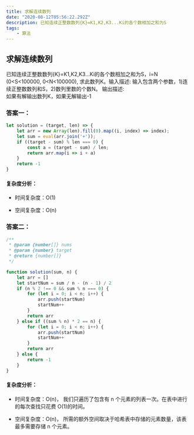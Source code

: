 ```yaml
---
title: 求解连续数列
date: "2020-08-12T05:56:22.292Z"
description: 已知连续正整数数列{K}=K1,K2,K3...Ki的各个数相加之和为S
tags: 
    - 算法
---
```


## 求解连续数列

已知连续正整数数列{K}=K1,K2,K3...Ki的各个数相加之和为S，i=N (0<S<100000, 0<N<100000), 求此数列K。输入描述:
输入包含两个参数，1)连续正整数数列和S，2)数列里数的个数N。 输出描述:  
如果有解输出数列K，如果无解输出-1

### 答案一：

```javascript
let solution = (target, len) => {
    let arr = new Array(len).fill(0).map((i, index) => index);
    let sum = eval(arr.join('+'));
    if ((target - sum) % len === 0) {
        const a = (target - sum) / len;
        return arr.map(i => i + a)
    }
    return -1
}
```
#### 复杂度分析：

- 时间复杂度：O(1)

- 空间复杂度：O(n)

### 答案二：
```javascript
/**
 * @param {number[]} nums
 * @param {number} target
 * @return {number[]}
 */

function solution(sum, n) {
    let arr = []
    let startNum = sum / n - (n - 1) / 2
    if (n % 2 !== 0 && sum % n === 0) {
        for (let i = 0; i < n; i++) {
            arr.push(startNum)
            startNum++
        }
        return arr
    } else if ((sum % n) * 2 == n) {
        for (let i = 0; i < n; i++) {
            arr.push(startNum)
            startNum++
        }
        return arr
    } else {
        return -1
    }
}
```
#### 复杂度分析：
- 时间复杂度：O(n)， 我们只遍历了包含有 n 个元素的列表一次。在表中进行的每次查找只花费 O(1)的时间。

- 空间复杂度：O(n)， 所需的额外空间取决于哈希表中存储的元素数量，该表最多需要存储 n 个元素。

